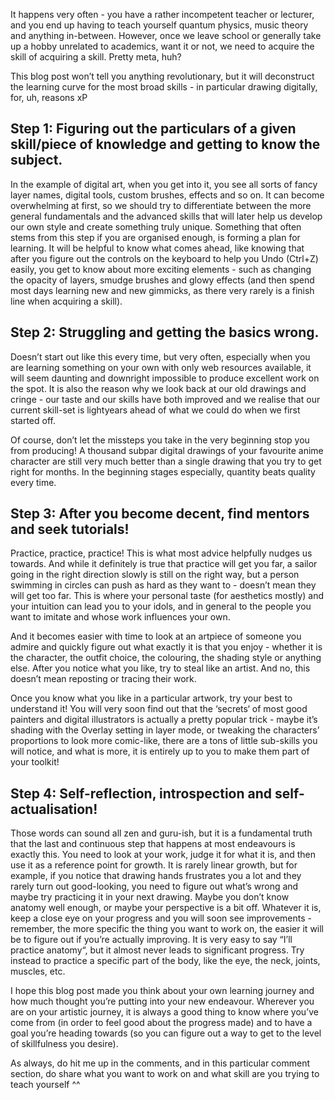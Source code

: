 It happens very often - you have a rather incompetent teacher or lecturer, and you end up having to teach yourself quantum physics, music theory and anything in-between. However, once we leave school or generally take up a hobby unrelated to academics, want it or not, we need to acquire the skill of acquiring a skill. Pretty meta, huh?

This blog post won’t tell you anything revolutionary, but it will deconstruct the learning curve for the most broad skills - in particular drawing digitally, for, uh, reasons xP

## Step 1: Figuring out the particulars of a given skill/piece of knowledge and getting to know the subject.

In the example of digital art, when you get into it, you see all sorts of fancy layer names, digital tools, custom brushes, effects and so on. It can become overwhelming at first, so we should try to differentiate between the more general fundamentals and the advanced skills that will later help us develop our own style and create something truly unique. Something that often stems from this step if you are organised enough, is forming a plan for learning. It will be helpful to know what comes ahead, like knowing that after you figure out the controls on the keyboard to help you Undo (Ctrl+Z) easily, you get to know about more exciting elements - such as changing the opacity of layers, smudge brushes and glowy effects (and then spend most days learning new and new gimmicks, as there very rarely is a finish line when acquiring a skill).

## Step 2: Struggling and getting the basics wrong. 

Doesn’t start out like this every time, but very often, especially when you are learning something on your own with only web resources available, it will seem daunting and downright impossible to produce excellent work on the spot. It is also the reason why we look back at our old drawings and cringe - our taste and our skills have both improved and we realise that our current skill-set is lightyears ahead of what we could do when we first started off. 

Of course, don’t let the missteps you take in the very beginning stop you from producing! A thousand subpar digital drawings of your favourite anime character are still very much better than a single drawing that you try to get right for months. In the beginning stages especially, quantity beats quality every time. 
 
## Step 3: After you become decent, find mentors and seek tutorials!

Practice, practice, practice! This is what most advice helpfully nudges us towards. And while it definitely is true that practice will get you far, a sailor going in the right direction slowly is still on the right way, but a person swimming in circles can push as hard as they want to - doesn’t mean they will get too far. This is where your personal taste (for aesthetics mostly) and your intuition can lead you to your idols, and in general to the people you want to imitate and whose work influences your own.

And it becomes easier with time to look at an artpiece of someone you admire and quickly figure out what exactly it is that you enjoy - whether it is the character, the outfit choice, the colouring, the shading style or anything else. After you notice what you like, try to steal like an artist. And no, this doesn’t mean reposting or tracing their work.

Once you know what you like in a particular artwork, try your best to understand it! You will very soon find out that the ‘secrets‘ of most good painters and digital illustrators is actually a pretty popular trick - maybe it’s shading with the Overlay setting in layer mode, or tweaking the characters’ proportions to look more comic-like, there are a tons of little sub-skills you will notice, and what is more, it is entirely up to you to make them part of your toolkit!

## Step 4: Self-reflection, introspection and self-actualisation!

Those words can sound all zen and guru-ish, but it is a fundamental truth that the last and continuous step that happens at most endeavours is exactly this. You need to look at your work, judge it for what it is, and then use it as a reference point for growth. It is rarely linear growth, but for example, if you notice that drawing hands frustrates you a lot and they rarely turn out good-looking, you need to figure out what’s wrong and maybe try practicing it in your next drawing. Maybe you don’t know anatomy well enough, or maybe your perspective is a bit off. Whatever it is, keep a close eye on your progress and you will soon see improvements - remember, the more specific the thing you want to work on, the easier it will be to figure out if you’re actually improving. It is very easy to say “I’ll practice anatomy“, but it almost never leads to significant progress. Try instead to practice a specific part of the body, like the eye, the neck, joints, muscles, etc.

I hope this blog post made you think about your own learning journey and how much thought you’re putting into your new endeavour. Wherever you are on your artistic journey, it is always a good thing to know where you’ve come from (in order to feel good about the progress made) and to have a goal you’re heading towards (so you can figure out a way to get to the level of skillfulness you desire).

As always, do hit me up in the comments, and in this particular comment section, do share what you want to work on and what skill are you trying to teach yourself ^^
